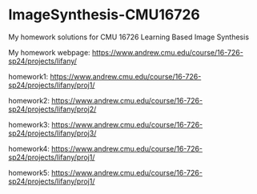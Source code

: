 # ImageSynthesis-CMU16726
My homework solutions for CMU 16726 Learning Based Image Synthesis

My homework webpage: https://www.andrew.cmu.edu/course/16-726-sp24/projects/lifany/

homework1: https://www.andrew.cmu.edu/course/16-726-sp24/projects/lifany/proj1/

homework2: https://www.andrew.cmu.edu/course/16-726-sp24/projects/lifany/proj2/

homework3: https://www.andrew.cmu.edu/course/16-726-sp24/projects/lifany/proj3/

homework4: https://www.andrew.cmu.edu/course/16-726-sp24/projects/lifany/proj1/

homework5: https://www.andrew.cmu.edu/course/16-726-sp24/projects/lifany/proj1/
